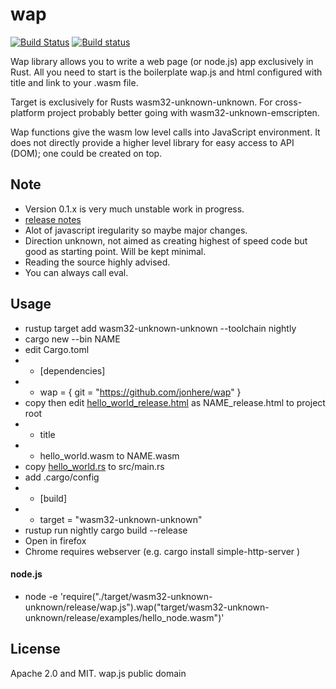 # wap
[![Build Status](https://travis-ci.org/jonhere/wap.svg?branch=master)](https://travis-ci.org/jonhere/wap)
[![Build status](https://ci.appveyor.com/api/projects/status/github/jonhere/wap?svg=true)](https://ci.appveyor.com/project/jonhere/wap)

Wap library allows you to write a web page (or node.js) app exclusively in Rust.
All you need to start is the boilerplate wap.js and html configured with title and link to your .wasm file.

Target is exclusively for Rusts wasm32-unknown-unknown. For cross-platform project probably better going with wasm32-unknown-emscripten.

Wap functions give the wasm low level calls into JavaScript environment. It does not directly provide a higher level library for easy access to API (DOM); one could be created on top.

## Note
* Version 0.1.x is very much unstable work in progress.
* [release notes](https://github.com/jonhere/wap/releases)
* Alot of javascript iregularity so maybe major changes.
* Direction unknown, not aimed as creating highest of speed code but good as starting point. Will be kept minimal.
* Reading the source highly advised.
* You can always call eval.

## Usage
* rustup target add wasm32-unknown-unknown --toolchain nightly
* cargo new --bin NAME
* edit Cargo.toml
* - [dependencies]
* - wap = { git = "https://github.com/jonhere/wap" }
* copy then edit [hello_world_release.html](https://raw.githubusercontent.com/jonhere/wap/master/hello_world_release.html) as NAME_release.html to project root
* - title
* - hello_world.wasm to NAME.wasm
* copy [hello_world.rs](https://raw.githubusercontent.com/jonhere/wap/master/examples/hello_world.rs) to src/main.rs
* add .cargo/config
* - [build]
* - target = "wasm32-unknown-unknown"
* rustup run nightly cargo build --release
* Open in firefox
* Chrome requires webserver (e.g. cargo install simple-http-server )

#### node.js
* node -e 'require("./target/wasm32-unknown-unknown/release/wap.js").wap("target/wasm32-unknown-unknown/release/examples/hello_node.wasm")'

## License
Apache 2.0 and MIT.
wap.js public domain

